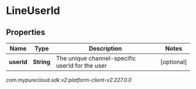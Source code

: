 # LineUserId


## Properties

| Name | Type | Description | Notes |
| ------------ | ------------- | ------------- | ------------- |
| **userId** | **String** | The unique channel-specific userId for the user |  [optional] |




_com.mypurecloud.sdk.v2:platform-client-v2:227.0.0_

